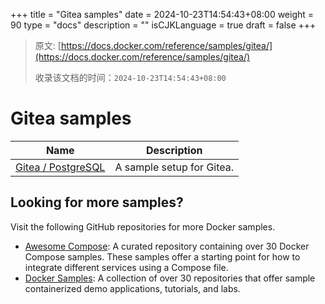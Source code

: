 +++
title = "Gitea samples"
date = 2024-10-23T14:54:43+08:00
weight = 90
type = "docs"
description = ""
isCJKLanguage = true
draft = false
+++

> 原文: [https://docs.docker.com/reference/samples/gitea/](https://docs.docker.com/reference/samples/gitea/)
>
> 收录该文档的时间：`2024-10-23T14:54:43+08:00`

# Gitea samples

| Name                                                         | Description               |
| ------------------------------------------------------------ | ------------------------- |
| [Gitea / PostgreSQL](https://github.com/docker/awesome-compose/tree/master/gitea-postgres) | A sample setup for Gitea. |

## Looking for more samples?

Visit the following GitHub repositories for more Docker samples.

- [Awesome Compose](https://github.com/docker/awesome-compose): A curated repository containing over 30 Docker Compose samples. These samples offer a starting point for how to integrate different services using a Compose file.
- [Docker Samples](https://github.com/dockersamples?q=&type=all&language=&sort=stargazers): A collection of over 30 repositories that offer sample containerized demo applications, tutorials, and labs.
